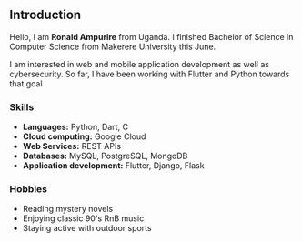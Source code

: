## Introduction
Hello, I am **Ronald Ampurire** from Uganda. I finished Bachelor of Science in Computer Science from Makerere University this June.

I am interested in web and mobile application development as well as cybersecurity. So far, I have been working with Flutter and Python towards that goal

### Skills
- **Languages:** Python, Dart, C
- **Cloud computing:** Google Cloud
- **Web Services:** REST APIs
- **Databases:** MySQL, PostgreSQL, MongoDB
- **Application development:** Flutter, Django, Flask


### Hobbies
- Reading mystery novels
- Enjoying classic 90's RnB music
- Staying active with outdoor sports




